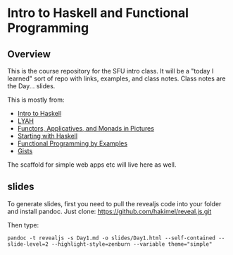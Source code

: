 Intro to Haskell and Functional Programming
===

Overview
---

This is the course repository for the SFU intro class.  It will be a "today I learned" sort of repo with links, examples, and class notes.  Class notes are the Day... slides.

This is mostly from:

-   [Intro to Haskell](http://shuklan.com/haskell/)
-   [LYAH](http://learnyouahaskell.com/)
-   [Functors, Applicatives, and Monads in Pictures](http://adit.io/posts/2013-04-17-functors,_applicatives,_and_monads_in_pictures.html)
-   [Starting with Haskell](https://www.fpcomplete.com/school/starting-with-haskell)
-   [Functional Programming by Examples](https://github.com/caiorss/Functional-Programming)
-   [Gists](https://github.com/kqr/gists)

The scaffold for simple web apps etc will live here as well.

slides
---

To generate slides, first you need to pull the revealjs code into your folder and install pandoc.  Just clone: https://github.com/hakimel/reveal.js.git

Then type:

    pandoc -t revealjs -s Day1.md -o slides/Day1.html --self-contained --slide-level=2 --highlight-style=zenburn --variable theme="simple"
